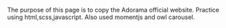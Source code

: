 The purpose of this page is to copy the Adorama official website.
Practice using html,scss,javascript.
Also used momentjs and owl carousel.
